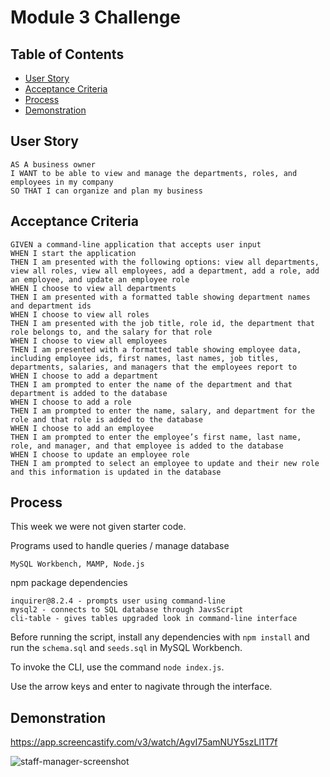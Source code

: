 # Module 3 Challenge


## Table of Contents
* [User Story](#user-story)
* [Acceptance Criteria](#acceptance-criteria)
* [Process](#process)
* [Demonstration](#demonstration)

## User Story

```
AS A business owner
I WANT to be able to view and manage the departments, roles, and employees in my company
SO THAT I can organize and plan my business
```


## Acceptance Criteria

```
GIVEN a command-line application that accepts user input
WHEN I start the application
THEN I am presented with the following options: view all departments, view all roles, view all employees, add a department, add a role, add an employee, and update an employee role
WHEN I choose to view all departments
THEN I am presented with a formatted table showing department names and department ids
WHEN I choose to view all roles
THEN I am presented with the job title, role id, the department that role belongs to, and the salary for that role
WHEN I choose to view all employees
THEN I am presented with a formatted table showing employee data, including employee ids, first names, last names, job titles, departments, salaries, and managers that the employees report to
WHEN I choose to add a department
THEN I am prompted to enter the name of the department and that department is added to the database
WHEN I choose to add a role
THEN I am prompted to enter the name, salary, and department for the role and that role is added to the database
WHEN I choose to add an employee
THEN I am prompted to enter the employee’s first name, last name, role, and manager, and that employee is added to the database
WHEN I choose to update an employee role
THEN I am prompted to select an employee to update and their new role and this information is updated in the database 
```

## Process

This week we were not given starter code.

Programs used to handle queries / manage database
```
MySQL Workbench, MAMP, Node.js
```
npm package dependencies
```
inquirer@8.2.4 - prompts user using command-line
mysql2 - connects to SQL database through JavsScript
cli-table - gives tables upgraded look in command-line interface
```
Before running the script, install any dependencies with 
``` npm install ```
and run the ```schema.sql``` and ```seeds.sql``` in MySQL Workbench.

To invoke the CLI, use the command
```node index.js```.

Use the arrow keys and enter to nagivate through the interface.


## Demonstration
https://app.screencastify.com/v3/watch/AgvI75amNUY5szLl1T7f

![staff-manager-screenshot](https://github.com/dvdhyn/staff-manager/assets/145178667/48637dc3-d077-435f-879e-f3ee7c088979)
